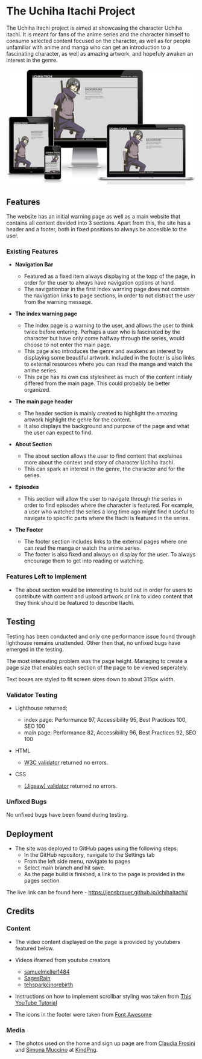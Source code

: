 # The Uchiha Itachi Project

The Uchiha Itachi project is aimed at showcasing the character Uchiha itachi. It is meant for fans of the anime series and the character himself to consume selected content focused on the character, as well as for people unfamiliar with anime and manga who can get an introduction to a fascinating character, as well as amazing artwork, and hopefuly awaken an interest in the genre.

![Responsice Mockup](assets/media/viewportexample.PNG)

## Features 

The website has an initial warning page as well as a main website that contains all content devided into 3 sections.
Apart from this, the site has a header and a footer, both in fixed positions to always be accesible to the user.

### Existing Features

- __Navigation Bar__

  - Featured as a fixed item always displaying at the topp of the page, in order for the user to always have navigation options at hand.
  - The navigationbar in the first index warning page does not contain the navigation links to page sections, in order to not distract the user from the warning message. 


- __The index warning page__

  - The index page is a warning to the user, and allows the user to think twice before entering. Perhaps a user who is fascinated by the character but have only come halfway through the series, would choose to not enter the main page. 
  - This page also introduces the genre and awakens an interest by displaying some beautiful artwork.
  included in the footer is also links to external resources where you can read the manga and watch the anime series.
  - This page has its own css stylesheet as much of the content initialy differed from the main page. This could probably be better organized.


- __The main page header__

  - The header section is mainly created to highlight the amazing artwork highlight the genre for the content.
  - It also displays the background and purpose of the page and what the user can expect to find. 


- __About Section__

  - The about section allows the user to find content that explaines more about the context and story of character Uchiha Itachi.  
  - This can spark an interest in the genre, the character and for the series.


- __Episodes__

  - This section will allow the user to navigate through the series in order to find episodes where the character is featured. For example, a user who watched the series a long time ago might find it useful to navigate to specific parts where the Itachi is featured in the series. 


- __The Footer__ 

  - The footer section includes links to the external pages where one can read the manga or watch the anime series. 
  - The footer is also fixed and always on display for the user. To always encourage them to get into reading or watching.


### Features Left to Implement

- The about section would be interesting to build out in order for users to contribute with content and upload artwork or link to video content that they think should be featured to describe Itachi.

## Testing 

Testing has been conducted and only one performance issue found through lighthouse remains unattended. Other then that, no unfixed bugs have emerged in the testing.

The most interesting problem was the page height. Managing to create a page size that enables each section of the page to be viewed seperately.

Text boxes are styled to fit screen sizes down to about 315px width.


### Validator Testing 

- Lighthouse returned;
  - index page: Performance 97, Accessibility 95, Best Practices 100, SEO 100
  - main page: Performance 82, Accessibility 96, Best Practices 92, SEO 100

- HTML
  - [W3C validator](https://validator.w3.org/nu/?doc=https%3A%2F%2Fjensbrauer.github.io%2Fichihaitachi%2F) returned no errors.
- CSS
  - [(Jigsaw) validator](https://jigsaw.w3.org/css-validator/validator?uri=https%3A%2F%2Fjensbrauer.github.io%2Fichihaitachi%2F&profile=css3svg&usermedium=all&warning=1&vextwarning=&lang=sv) returned no errors.

### Unfixed Bugs

No unfixed bugs have been found during testing.

## Deployment

- The site was deployed to GitHub pages using the following steps: 
  - In the GitHub repository, navigate to the Settings tab 
  - From the left side menu, navigate to pages
  - Select main branch and hit save.
  - As the page build is finished, a link to the page is provided in the pages section.

The live link can be found here - https://jensbrauer.github.io/ichihaitachi/ 


## Credits 

### Content 

- The video content displayed on the page is provided by youtubers featured below.
- Videos iframed from youtube creators
  - [samuelmeller1484](https://www.youtube.com/@samuelmeller1484)
  - [SagesRain](https://www.youtube.com/@SagesRain)
  - [tehsparkcjnorebirth](https://www.youtube.com/@tehsparkcjnorebirth3761)

- Instructions on how to implement scrollbar styling was taken from [This YouTube Tutorial](https://www.youtube.com/watch?v=lvKK2fs6h4I)

- The icons in the footer were taken from [Font Awesome](https://fontawesome.com/)

### Media

- The photos used on the home and sign up page are from [Claudia Frosini](https://www.kindpng.com/userpngs/734/) and [Simona Muccino](https://www.kindpng.com/userpngs/744/) at [KindPng](https://www.kindpng.com/).





